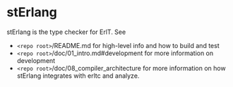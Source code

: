 # stErlang

stErlang is the type checker for ErlT. See
- `<repo root>`/README.md for high-level info and how to build and test
- `<repo root>`/doc/01_intro.md#development for more information on development
- `<repo root>`/doc/08_compiler_architecture for more information on how stErlang integrates with erltc and analyze.

